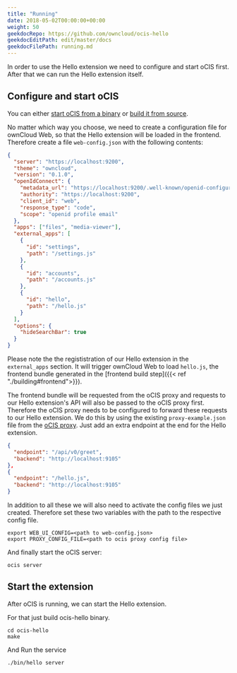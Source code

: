 ```yaml
---
title: "Running"
date: 2018-05-02T00:00:00+00:00
weight: 50
geekdocRepo: https://github.com/owncloud/ocis-hello
geekdocEditPath: edit/master/docs
geekdocFilePath: running.md
---
```


In order to use the Hello extension we need to configure and start oCIS first. After that we can run the Hello extension itself.

## Configure and start oCIS
You can either [start oCIS from a binary](https://owncloud.dev/ocis/getting-started/#binaries) or [build it from source](https://owncloud.dev/ocis/development/build/#build-the-ocis-binary).

No matter which way you choose, we need to create a configuration file for ownCloud Web, so that the Hello extension will be loaded in the frontend. Therefore create a file `web-config.json` with the following contents:
```json
{
  "server": "https://localhost:9200",
  "theme": "owncloud",
  "version": "0.1.0",
  "openIdConnect": {
    "metadata_url": "https://localhost:9200/.well-known/openid-configuration",
    "authority": "https://localhost:9200",
    "client_id": "web",
    "response_type": "code",
    "scope": "openid profile email"
  },
  "apps": ["files", "media-viewer"],
  "external_apps": [
    {
      "id": "settings",
      "path": "/settings.js"
    },
    {
      "id": "accounts",
      "path": "/accounts.js"
    },
    {
      "id": "hello",
      "path": "/hello.js"
    }
  ],
  "options": {
    "hideSearchBar": true
  }
}

```

Please note the the regististration of our Hello extension in the `external_apps` section. It will trigger ownCloud Web to load `hello.js`, the frontend bundle generated in the [frontend build step]({{< ref "./building#frontend">}}).

The frontend bundle will be requested from the oCIS proxy and requests to our Hello extension's API will also be passed to the oCIS proxy first. Therefore the oCIS proxy needs to be configured to forward these requests to our Hello extension.
We do this by using the existing `proxy-example.json` file from the [oCIS proxy](https://github.com/owncloud/ocis/blob/master/proxy/config/proxy-example.json). Just add an extra endpoint at the end for the Hello extension.

```json
{
  "endpoint": "/api/v0/greet",
  "backend": "http://localhost:9105"
},
{
  "endpoint": "/hello.js",
  "backend": "http://localhost:9105"
}
```

In addition to all these we will also need to activate the config files we just created. Therefore set these two variables with the path to the respective config file.
```
export WEB_UI_CONFIG=<path to web-config.json>
export PROXY_CONFIG_FILE=<path to ocis proxy config file>
```
And finally start the oCIS server:
```
ocis server
```

## Start the extension

After oCIS is running, we can start the Hello extension.

For that just build ocis-hello binary.
```
cd ocis-hello
make
```
And Run the service
```
./bin/hello server
```
